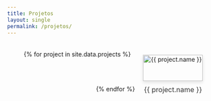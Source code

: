 ```yaml
---
title: Projetos
layout: single
permalink: /projetos/
---
```


<style type="text/css">

.projects-container {
    display: flex;
    flex-wrap: wrap;
    justify-content: space-evenly;
    padding: 20px;
}

.project {
    width: 30%;
    box-shadow: 0 4px 8px rgba(0,0,0,0.1);
    margin: 10px;
    text-align: center;
}

.project-image {
    width: 100%;
    height: auto;
}

.project-link {
    display: block;
    padding: 10px 0;
    font-size: 16px;
    color: #333;
    text-decoration: none;
}
</style>


<div class="projects-container">
    {% for project in site.data.projects %}
    <div class="project">
        <img src="{{ project.image }}" alt="{{ project.name }}" class="project-image">
        <a href="{{ project.url }}" class="project-link">{{ project.name }}</a>
    </div>
    {% endfor %}
</div>
